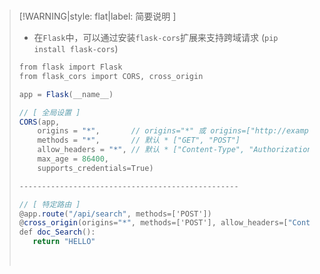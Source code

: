 <br/>

>[!WARNING|style: flat|label: 简要说明 ]
>
>- 在`Flask`中，可以通过安装`flask-cors`扩展来支持跨域请求 (`pip install flask-cors`)
>
>```csharp
>from flask import Flask
>from flask_cors import CORS, cross_origin
>
>app = Flask(__name__)
>
>// [ 全局设置 ]
>CORS(app, 
>     origins = "*",       // origins="*" 或 origins=["http://example.com"]
>     methods = "*",       // 默认 * ["GET", "POST"]
>     allow_headers = "*", // 默认 * ["Content-Type", "Authorization"]
>     max_age = 86400,
>     supports_credentials=True)
>
>-------------------------------------------------
>
>// [ 特定路由 ]
>@app.route("/api/search", methods=['POST'])
>@cross_origin(origins="*", methods=['POST'], allow_headers=["Content-Type"], max_age=86400)
>def doc_Search():
>	 return "HELLO"
>
>
>```
>
>
>
><br/>



